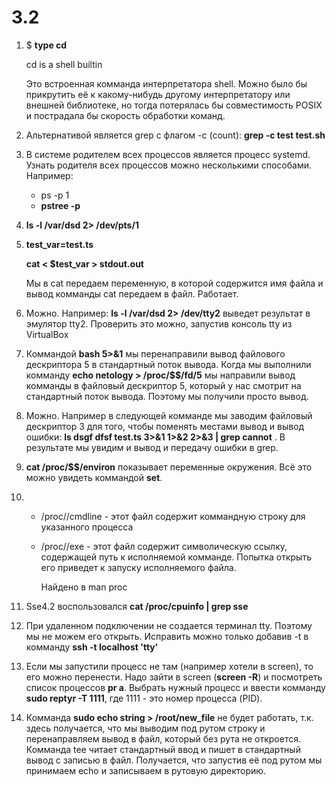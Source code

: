 # 3.2

1. $ **type cd**

   cd is a shell builtin

   Это встроенная комманда интерпретатора shell. Можно было бы прикрутить её к какому-нибудь другому интерпретатору или внешней библиотеке, но тогда потерялась бы совместимость POSIX и пострадала бы скорость обработки команд.

2. Альтернативой является grep с флагом -c (count): **grep -c test test.sh**

3. В системе родителем всех процессов является процесс systemd. Узнать родителя всех процессов можно несколькими способами. Например:

   -  ps -p 1
   - **pstree -p**

4. **ls -l /var/dsd 2> /dev/pts/1** 

5. **test_var=test.ts**

   **cat < $test_var > stdout.out**

   Мы в cat передаем переменную, в которой содержится имя файла и вывод комманды cat передаем в файл. Работает.

6. Можно. Например: **ls -l /var/dsd 2> /dev/tty2** выведет результат в эмулятор tty2. Проверить это можно, запустив консоль tty из VirtualBox

7. Коммандой **bash 5>&1** мы перенаправили вывод файлового дескриптора 5 в стандартный поток вывода. Когда мы выполнили комманду **echo netology > /proc/$$/fd/5** мы направили вывод комманды в файловый дескриптор 5, который у нас смотрит на стандартный поток вывода. Поэтому мы получили просто вывод.

8. Можно. Например в следующей комманде мы заводим файловый дескриптор 3 для того, чтобы поменять местами вывод и вывод ошибки: **ls dsgf dfsf test.ts 3>&1 1>&2 2>&3 | grep cannot** . В результате мы увидим и вывод и передачу ошибки в grep.

9. **cat /proc/$$/environ** показывает переменные окружения. Всё это можно увидеть коммандой **set**.

10. - /proc/<PID>/cmdline - этот файл содержит коммандную строку для указанного процесса

    - /proc/<PID>/exe - этот файл содержит символическую ссылку, содержащей путь к исполняемой комманде. Попытка открыть его приведет к запуску исполняемого файла.

      Найдено в man proc

11. Sse4.2 воспользовался **cat /proc/cpuinfo | grep sse**

12. При удаленном подключении не создается терминал tty. Поэтому мы не можем его открыть. Исправить можно только добавив -t в комманду **ssh -t localhost 'tty'**

13. Если мы запустили процесс не там (например хотели в screen), то его можно перенести. Надо зайти в screen (**screen -R**) и посмотреть список процессов **pr a**. Выбрать нужный процесс и ввести комманду **sudo reptyr -T 1111**, где 1111 - это номер процесса (PID).

14. Комманда **sudo echo string > /root/new_file** не будет работать, т.к. здесь получается, что мы выводим под рутом строку и перенаправляем вывод в файл, который без рута не откроется. Комманда tee читает стандартный ввод и пишет в стандартный вывод с записью в файл. Получается, что запустив её под рутом мы принимаем echo и записываем в рутовую директорию. 
